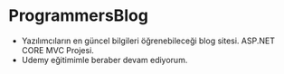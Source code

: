 # ProgrammersBlog
- Yazılımcıların en güncel bilgileri öğrenebileceği blog sitesi. ASP.NET CORE MVC Projesi.
- Udemy eğitimimle beraber devam ediyorum.
